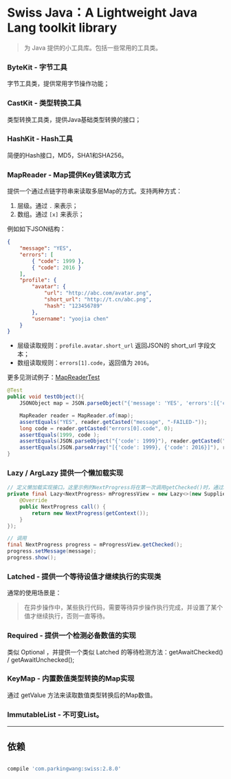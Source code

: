 # Swiss Java：A Lightweight Java Lang toolkit library

> 为 Java 提供的小工具库。包括一些常用的工具类。

### ByteKit - 字节工具

字节工具类，提供常用字节操作功能；

### CastKit - 类型转换工具

类型转换工具类，提供Java基础类型转换的接口；

### HashKit - Hash工具

简便的Hash接口，MD5，SHA1和SHA256。

### MapReader - Map提供Key链读取方式

提供一个通过点链字符串来读取多层Map的方式。支持两种方式：

1. 层级。通过 `.` 来表示；
2. 数组。通过 `[x]` 来表示；

例如如下JSON结构：

```json
{
    "message": "YES",
    "errors": [
        { "code": 1999 },
        { "code": 2016 }
    ],
    "profile": {
        "avatar": {
            "url": "http://abc.com/avatar.png",
            "short_url": "http://t.cn/abc.png",
            "hash": "123456789"
        },
        "username": "yoojia chen"
    }
}
```
- 层级读取规则：`profile.avatar.short_url` 返回JSON的 short_url 字段文本；
- 数组读取规则：`errors[1].code`，返回值为 `2016`。

更多见测试例子：[MapReaderTest](./src/test/java/com/parkingwang/lang/MapReaderTest.java)

```java
@Test
public void testObject(){
    JSONObject map = JSON.parseObject("{'message': 'YES', 'errors':[{'code': 1999}, {'code': 2016}]}");

    MapReader reader = MapReader.of(map);
    assertEquals("YES", reader.getCasted("message", "-FAILED-"));
    long code = reader.getCasted("errors[0].code", 0);
    assertEquals(1999, code );
    assertEquals(JSON.parseObject("{'code': 1999}"), reader.getCasted("errors[0]", new JSONObject(0)));
    assertEquals(JSON.parseArray("[{'code': 1999}, {'code': 2016}]"), reader.getCasted("errors", new JSONArray(0)));
}
```

### Lazy / ArgLazy 提供一个懒加载实现

```java
// 定义懒加载实现接口。这里示例的NextProgress将在第一次调用getChecked()时，通过Supplier来创建，并被缓存以供后续使用。
private final Lazy<NextProgress> mProgressView = new Lazy<>(new Supplier<NextProgress>() {
    @Override
    public NextProgress call() {
        return new NextProgress(getContext());
    }
});

// 调用
final NextProgress progress = mProgressView.getChecked();
progress.setMessage(message);
progress.show();

```

### Latched - 提供一个等待设值才继续执行的实现类

通常的使用场景是：

> 在异步操作中，某些执行代码，需要等待异步操作执行完成，并设置了某个值才继续执行，否则一直等待。

### Required - 提供一个检测必备数值的实现

类似 Optional ，并提供一个类似 Latched 的等待检测方法：getAwaitChecked() / getAwaitUnchecked();

### KeyMap - 内置数值类型转换的Map实现

通过 get<TYPE>Value 方法来读取数值类型转换后的Map数值。

### ImmutableList - 不可变List。

----

## 依赖

```gradle

compile 'com.parkingwang:swiss:2.8.0'

```